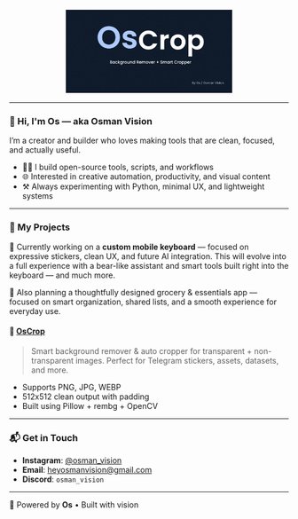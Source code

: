 <p align="center">
  <img src="https://github.com/osmanvision/OsCrop/blob/main/oscrop_banner.png" width="300" alt="Os Logo"/>
</p>

---

### 👋 Hi, I'm **Os** — aka **Osman Vision**

I’m a creator and builder who loves making tools that are clean, focused, and actually useful.

- 🧑‍💻 I build open-source tools, scripts, and workflows
- 🌐 Interested in creative automation, productivity, and visual content
- ⚒️ Always experimenting with Python, minimal UX, and lightweight systems

---

### 🚀 My Projects

🧩 Currently working on a **custom mobile keyboard** — focused on expressive stickers, clean UX, and future AI integration. This will evolve into a full experience with a bear-like assistant and smart tools built right into the keyboard — and much more.

🛒 Also planning a thoughtfully designed grocery & essentials app — focused on smart organization, shared lists, and a smooth experience for everyday use.

#### 🔹 [OsCrop](https://github.com/osmanvision/OsCrop)
> Smart background remover & auto cropper for transparent + non-transparent images. Perfect for Telegram stickers, assets, datasets, and more.

- Supports PNG, JPG, WEBP
- 512x512 clean output with padding
- Built using Pillow + rembg + OpenCV

---

### 📬 Get in Touch

- **Instagram**: [@osman_vision](https://www.instagram.com/osman_vision)
- **Email**: heyosmanvision@gmail.com
- **Discord**: `osman_vision`

---

🔧 Powered by **Os** • Built with vision
